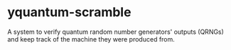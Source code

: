# yquantum-scramble
A system to verify quantum random number generators' outputs (QRNGs) and keep track of the machine they were produced from.
